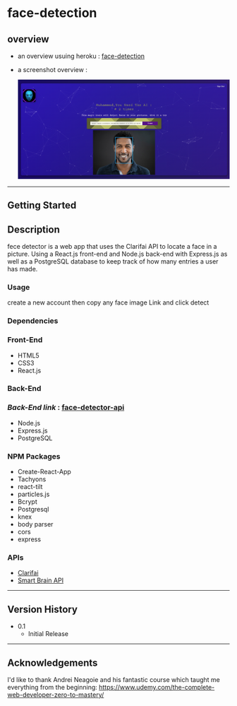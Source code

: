 # face-detection

## overview

- an overview usuing heroku :
  [face-detection](http://magic-face-recognition.herokuapp.com/?)

- a screenshot overview :

  ![picture of the app](https://github.com/Muhammad-Emadd/face-detection/blob/main/face-detector-example.png)

---

## Getting Started

## Description

fece detector is a web app that uses the Clarifai API to locate a face in a picture. Using a React.js front-end and Node.js back-end with Express.js as well as a PostgreSQL database to keep track of how many entries a user has made.

### Usage

create a new account then copy any face image Link and click detect

### Dependencies

### Front-End

- HTML5
- CSS3
- React.js

### Back-End

### _Back-End link_ : [face-detector-api](https://github.com/Muhammad-Emadd/face-recognition-api)

- Node.js
- Express.js
- PostgreSQL

### NPM Packages

- Create-React-App
- Tachyons
- react-tilt
- particles.js
- Bcrypt
- Postgresql
- knex
- body parser
- cors
- express

### APIs

- <a href="https://clarifai.com/models/face-detection-image-recognition-model-a403429f2ddf4b49b307e318f00e528b-detection">Clarifai</a>
- <a href="https://github.com/BadassHenkka/smart-brain-api">Smart Brain API</a>

---

## Version History

- 0.1
  - Initial Release

---

## Acknowledgements

I'd like to thank Andrei Neagoie and his fantastic course which taught me everything from the beginning: https://www.udemy.com/the-complete-web-developer-zero-to-mastery/
